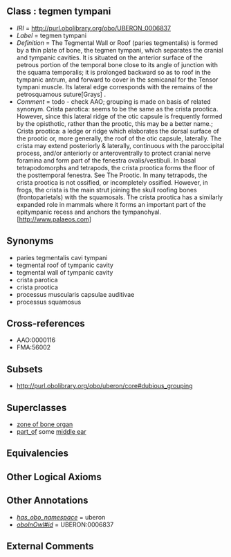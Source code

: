 
## Class : tegmen tympani

 * *IRI* = http://purl.obolibrary.org/obo/UBERON_0006837
 * *Label* = tegmen tympani
 * *Definition* = The Tegmental Wall or Roof (paries tegmentalis) is formed by a thin plate of bone, the tegmen tympani, which separates the cranial and tympanic cavities. It is situated on the anterior surface of the petrous portion of the temporal bone close to its angle of junction with the squama temporalis; it is prolonged backward so as to roof in the tympanic antrum, and forward to cover in the semicanal for the Tensor tympani muscle. Its lateral edge corresponds with the remains of the petrosquamous suture[Grays] .
 * *Comment* = todo - check AAO; grouping is made on basis of related synonym. Crista parotica: seems to be the same as the crista prootica. However, since this lateral ridge of the otic capsule is frequently formed by the opisthotic, rather than the prootic, this may be a better name.; Crista prootica: a ledge or ridge which elaborates the dorsal surface of the prootic or, more generally, the roof of the otic capsule, laterally. The crista may extend posteriorly & laterally, continuous with the paroccipital process, and/or anteriorly or anteroventrally to protect cranial nerve foramina and form part of the fenestra ovalis/vestibuli. In basal tetrapodomorphs and tetrapods, the crista prootica forms the floor of the posttemporal fenestra. See The Prootic. In many tetrapods, the crista prootica is not ossified, or incompletely ossified. However, in frogs, the crista is the main strut joining the skull roofing bones (frontoparietals) with the squamosals. The crista prootica has a similarly expanded role in mammals where it forms an important part of the epitympanic recess and anchors the tympanohyal.[http://www.palaeos.com]

## Synonyms

 * paries tegmentalis cavi tympani
 * tegmental roof of tympanic cavity
 * tegmental wall of tympanic cavity
 * crista parotica
 * crista prootica
 * processus muscularis capsulae auditivae
 * processus squamosus

## Cross-references

 * AAO:0000116
 * FMA:56002

## Subsets

 * http://purl.obolibrary.org/obo/uberon/core#dubious_grouping

## Superclasses

 * [zone of bone organ](../../UBERON/13/UBERON_0005913.md)
 * [part_of](../../BFO/50/BFO_0000050.md) some [middle ear](../../UBERON/56/UBERON_0001756.md)

## Equivalencies


## Other Logical Axioms


## Other Annotations

 * *[has_obo_namespace](../../ce/oboInOwl#hasOBONamespace.md)* = uberon
 * *[oboInOwl#id](../../id/oboInOwl#id.md)* = UBERON:0006837

## External Comments

